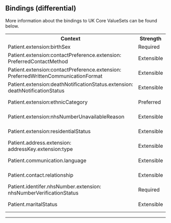 ## Bindings (differential)

More information about the bindings to UK Core ValueSets can be found below.

<table class="assets">
<tr>
<th width="30%">Context</th>
<th width="20%">Strength</th>
<th width="50%">Link</th>
</tr>
<tr>
<td>Patient.extension:birthSex</td>
<td>Required</td>
<td>{{pagelink:ValueSet-UKCore-BirthSex}}</td>
</tr>
<tr>
<td>Patient.extension:contactPreference.extension:<br>PreferredContactMethod</td>
<td>Extensible</td>
<td>{{pagelink:ValueSet-UKCore-PreferredContactMethod}}</td>
</tr>
<tr>
<td>Patient.extension:contactPreference.extension:<br>PreferredWrittenCommunicationFormat</td>
<td>Extensible</td>
<td>{{pagelink:ValueSet-UKCore-PreferredWrittenCommunicationFormat}}</td>
</tr>
<tr>
<td>Patient.extension:deathNotificationStatus.extension:<br>deathNotificationStatus</td>
<td>Extensible</td>
<td>{{pagelink:ValueSet-UKCore-DeathNotificationStatus}}</td>
</tr>
<tr>
<td>Patient.extension:ethnicCategory</td>
<td>Preferred</td>
<td>{{pagelink:ValueSet-UKCore-EthnicCategory}}</td>
</tr>
<tr>
<td>Patient.extension:nhsNumberUnavailableReason</td>
<td>Extensible</td>
<td>{{pagelink:ValueSet-UKCore-NHSNumberUnavailableReason}}</td>
</tr>
<tr>
<td>Patient.extension:residentialStatus</td>
<td>Extensible</td>
<td>{{pagelink:ValueSet-UKCore-ResidentialStatus}}</td>
</tr>
<tr>
<td>Patient.address.extension:<br>addressKey.extension:type</td>
<td>Extensible</td>
<td>{{pagelink:ValueSet-UKCore-AddressKeyType}}</td>
</tr>
<tr>
<td>Patient.communication.language</td>
<td>Extensible</td>
<td>{{pagelink:ValueSet-UKCore-HumanLanguage}}</td>
</tr>
<tr>
<td>Patient.contact.relationship</td>
<td>Extensible</td>
<td>{{pagelink:ValueSet-UKCore-PersonRelationshipType}}</td>
</tr>
<tr>
<td>Patient.identifer.nhsNumber.extension:<br>nhsNumberVerificationStatus</td>
<td>Required</td>
<td>{{pagelink:ValueSet-UKCore-NHSNumberVerificationStatus}}</td>
</tr>
<tr>
<td>Patient.maritalStatus</td>
<td>Extensible</td>
<td>{{pagelink:ValueSet-UKCore-PersonMaritalStatusCode}}</td>
</tr>
</table>

---